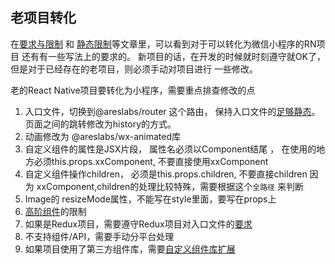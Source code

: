 ## 老项目转化
在[要求与限制](./要求与限制.md) 和 [静态限制](./静态限制.md)等文章里，可以看到对于可以转化为微信小程序的RN项目
还有有一些写法上的要求的。 新项目的话，在开发的时候就时刻遵守就OK了，但是对于已经存在的老项目，则必须手动对项目进行
一些修改。 

老的React Native项目要转化为小程序，需要重点排查修改的点

1. 入口文件，切换到@areslabs/router 这个路由， 保持入口文件的[足够静态](./入口文件.md)。
页面之间的跳转修改为history的方式。
2. 动画修改为 @areslabs/wx-animated库
3. 自定义组件的属性是JSX片段， 属性名必须以Component结尾 ， 在使用的地方必须this.props.xxComponent, 不要直接使用xxComponent
4. 自定义组件操作children， 必须是this.props.children, 不要直接children
因为 xxComponent,children的处理比较特殊，需要根据这个`全路径` 来判断
5. Image的 resizeMode属性，不能写在style里面，要写在props上
6. [高阶组件](./高阶组件.md)的限制
7. 如果是Redux项目，需要遵守Redux项目对入口文件的[要求](./支持Redux.md)
8. 不支持组件/API，需要手动分平台处理
9. 如果项目使用了第三方组件库，需要[自定义组件库扩展](./自定义组件库扩展.md)


